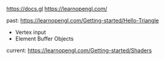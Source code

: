 https://docs.gl
https://learnopengl.com/

past:
https://learnopengl.com/Getting-started/Hello-Triangle
* Vertex input
* Element Buffer Objects

current:
https://learnopengl.com/Getting-started/Shaders
